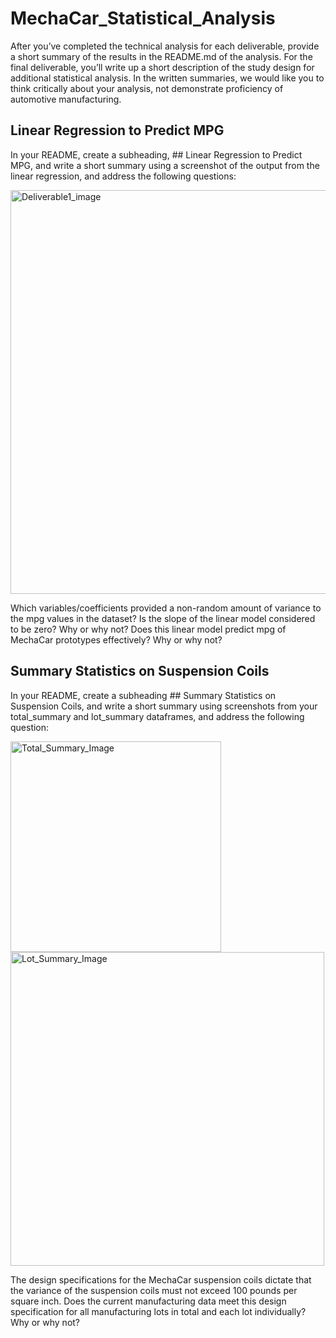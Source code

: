 # MechaCar_Statistical_Analysis

After you’ve completed the technical analysis for each deliverable, provide a short summary of the results in the README.md of the analysis. For the final deliverable, you’ll write up a short description of the study design for additional statistical analysis. In the written summaries, we would like you to think critically about your analysis, not demonstrate proficiency of automotive manufacturing.

## Linear Regression to Predict MPG
In your README, create a subheading, ## Linear Regression to Predict MPG, and write a short summary using a screenshot of the output from the linear regression, and address the following questions:

<img width="646" alt="Deliverable1_image" src="https://user-images.githubusercontent.com/60076980/162353833-ad16c44d-4751-4c6a-bf38-6dfa6081ccb3.png">


Which variables/coefficients provided a non-random amount of variance to the mpg values in the dataset?
Is the slope of the linear model considered to be zero? Why or why not?
Does this linear model predict mpg of MechaCar prototypes effectively? Why or why not?

## Summary Statistics on Suspension Coils
In your README, create a subheading ## Summary Statistics on Suspension Coils, and write a short summary using screenshots from your total_summary and lot_summary dataframes, and address the following question:

<img width="337" alt="Total_Summary_Image" src="https://user-images.githubusercontent.com/60076980/162355278-94bfa2aa-6906-4b2b-b85d-eb440eac3d43.png">

<img width="502" alt="Lot_Summary_Image" src="https://user-images.githubusercontent.com/60076980/162355292-3b471d06-9e23-42e9-afbe-63b24fb32c9b.png">

The design specifications for the MechaCar suspension coils dictate that the variance of the suspension coils must not exceed 100 pounds per square inch. Does the current manufacturing data meet this design specification for all manufacturing lots in total and each lot individually? Why or why not?
